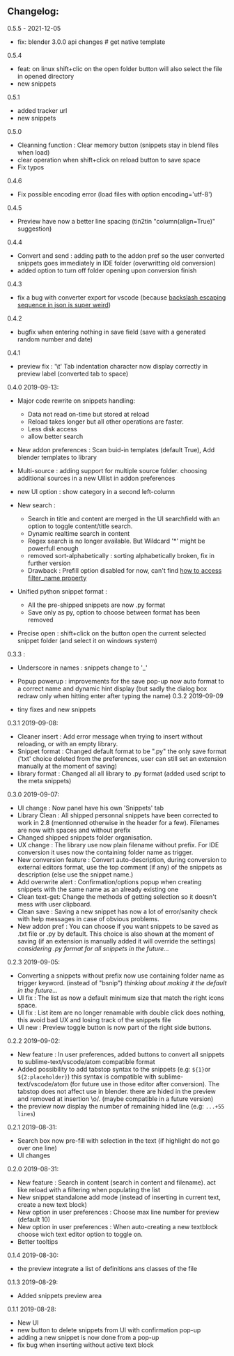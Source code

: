 ## Changelog:

0.5.5 - 2021-12-05

- fix: blender 3.0.0 api changes # get native template

0.5.4

- feat: on linux shift+clic on the open folder button will also select the file in opened directory
- new snippets

0.5.1

- added tracker url
- new snippets

0.5.0

- Cleanning function : Clear memory button (snippets stay in blend files when load)
- clear operation when shift+click on reload button to save space
- Fix typos

0.4.6

- Fix possible encoding error (load files with option encoding='utf-8')

0.4.5

- Preview have now a better line spacing (tin2tin "column(align=True)" suggestion)

0.4.4

- Convert and send : adding path to the addon pref so the user converted snippets goes immediately in IDE folder (overwritting old conversion)
- added option to turn off folder opening upon conversion finish
  
0.4.3

- fix a bug with converter export for vscode (because [backslash escaping sequence in json is super weird](https://github.com/Microsoft/vscode/issues/33933))

0.4.2

- bugfix when entering nothing in save field (save with a generated random number and date)

0.4.1

- preview fix : '\t' Tab indentation character now display correctly in preview label (converted tab to space)

0.4.0 2019-09-13:

- Major code rewrite on snippets handling:
  - Data not read on-time but stored at reload
  - Reload takes longer but all other operations are faster.
  - Less disk access
  - allow better search
- New addon preferences : Scan buid-in templates (default True), Add blender templates to library
- Multi-source : adding support for multiple source folder. choosing additional sources in a new UIlist in addon preferences
- new UI option : show category in a second left-column
- New search :
  - Search in title and content are merged in the UI searchfield with an option to toggle content/title search.
  - Dynamic realtime search in content
  - Regex search is no longer available. But Wildcard '*' might be powerfull enough
  - removed sort-alphabetically : sorting alphabetically broken, fix in further version
  - Drawback : Prefill option disabled for now, can't find [how to access filter_name property](https://blender.stackexchange.com/questions/106282/access-to-filter-name-property-with-python)

- Unified python snippet format :
  - All the pre-shipped snippets are now .py format
  - Save only as py, option to choose between format has been removed
- Precise open : shift+click on the button open the current selected snippet folder (and select it on windows system)

0.3.3 :

- Underscore in names : snippets change to '_'
- Popup powerup : improvements for the save pop-up now auto format to a correct name and dynamic hint display (but sadly the dialog box redraw only when hitting enter after typing the name)
0.3.2 2019-09-09

- tiny fixes and new snippets

0.3.1 2019-09-08:

- Cleaner insert : Add error message when trying to insert without reloading, or with an empty library.
- Snippet format : Changed default format to be ".py" the only save format ('txt' choice deleted from the preferences, user can still set an extension manually at the moment of saving)
- library format : Changed all all library to .py format (added used script to the meta snippets)

0.3.0 2019-09-07:

- UI change : Now panel have his own 'Snippets' tab
- Library Clean : All shipped personnal snippets have been corrected to work in 2.8 (mentionned otherwise in the header for a few). Filenames are now with spaces and without prefix
- Changed shipped snippets folder organisation.
- UX change : The library use now plain filename without prefix. For IDE conversion it uses now the containing folder name as trigger.
- New conversion feature : Convert auto-description, during conversion to external editors format, use the top comment (if any) of the snippets as description (else use the snippet name.)
- Add overwrite alert : Confirmation/options popup when creating snippets with the same name as an already existing one
- Clean text-get: Change the methods of getting selection so it doesn't mess with user clipboard.
- Clean save : Saving a new snippet has now a lot of error/sanity check with help messages in case of obvious problems.
- New addon pref : You can choose if you want snippets to be saved as .txt file or .py by default.
  This choice is also shown at the moment of saving (if an extension is manually added it will override the settings)
  _considering .py format for all snippets in the future..._

0.2.3 2019-09-05:

- Converting a snippets without prefix now use containing folder name as trigger keyword. (instead of "bsnip")
  _thinking about making it the default in the future..._
- UI fix : The list as now a default minimum size that match the right icons space.
- UI fix : List item are no longer renamable with double click does nothing, this avoid bad UX and losing track of the snippets file
- UI new : Preview toggle button is now part of the right side buttons.
<!--The conversion use the prefix of the snippet's name as a tab-trigger keyword. It add an heading '`s`' This is meant to avoid having triggers with standard words
If some of your snippets don't have prefixes the name of the containing folder (with an '`s`' before) will be use as tab-trig.
example: for a snippet prefxes `bpy_`, in sublime text you would start tapping `sbpy` to see suggestions of all related snippets.
-->

0.2.2 2019-09-02:

- New feature : In user preferences, added buttons to convert all snippets to sublime-text/vscode/atom compatible format
- Added possibility to add tabstop syntax to the snippets (e.g: `${1}`or `${2:placeholder}`)
  this syntax is compatible with sublime-text/vscode/atom (for future use in those editor after conversion).
  The tabstop does not affect use in blender. there are hided in the preview and removed at insertion \o/. (maybe compatible in a future version)
- the preview now display the number of remaining hided line (e.g: `...+55 lines`)

0.2.1 2019-08-31:

- Search box now pre-fill with selection in the text (if highlight do not go over one line)
- UI changes

0.2.0 2019-08-31:

- New feature : Search in content (search in content and filename). act like reload with a filtering when populating the list
- New snippet standalone add mode (instead of inserting in current text, create a new text block)
- New option in user preferences : Choose max line number for preview (default 10)
- New option in user preferences : When auto-creating a new textblock choose wich text editor option to toggle on.
- Better tooltips

0.1.4 2019-08-30:

- the preview integrate a list of definitions ans classes of the file

0.1.3 2019-08-29:

- Added snippets preview area

0.1.1 2019-08-28:

- New UI
- new button to delete snippets from UI with confirmation pop-up
- adding a new snippet is now done from a pop-up
- fix bug when inserting without active text block
